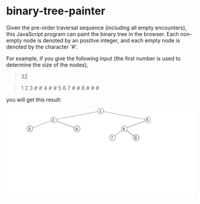 # binary-tree-painter

Given the pre-order traversal sequence (including all empty encounters), this JavaScript program can paint the binary tree in the browser. Each non-empty node is denoted by an positive integer, and each empty node is denoted by the character '#'.

For example, if you give the following input (the first number is used to determine the size of the nodes),

> 32

> 1 2 3 # # 4 # # 5 6 7 # # 8 # # #

you will get this result:

![](example.png)
